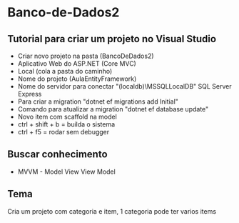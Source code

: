 # Banco-de-Dados2

## Tutorial para criar um projeto no Visual Studio

- Criar novo projeto na pasta (BancoDeDados2)
- Aplicativo Web do ASP.NET (Core MVC)
- Local (cola a pasta do caminho)
- Nome do projeto (AulaEntityFramework)
- Nome do servidor para conectar "(localdb)\MSSQLLocalDB" SQL Server Express
- Para criar a migration "dotnet ef migrations add Initial"
- Comando para atualizar a migration "dotnet ef database update"
- Novo item com scaffold na model
- ctrl + shift + b = builda o sistema
- ctrl + f5 = rodar sem debugger

## Buscar conhecimento 

- MVVM - Model View View Model

## Tema 

Cria um projeto com categoria e item, 1 categoria pode ter varios items